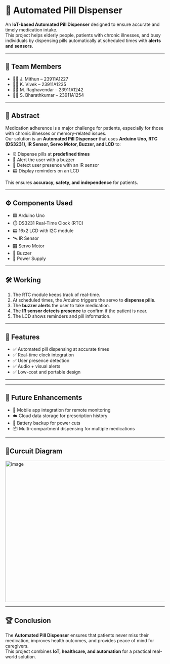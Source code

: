 # 💊 Automated Pill Dispenser

An **IoT-based Automated Pill Dispenser** designed to ensure accurate and timely medication intake.  
This project helps elderly people, patients with chronic illnesses, and busy individuals by dispensing pills automatically at scheduled times with **alerts and sensors**.  

---

## 👥 Team Members
- 🧑‍💻 J. Mithun – 23911A1227  
- 🧑‍💻 K. Vivek – 23911A1235  
- 🧑‍💻 M. Raghavendar – 23911A1242  
- 🧑‍💻 S. Bharathkumar – 23911A1254  

---

## 📖 Abstract
Medication adherence is a major challenge for patients, especially for those with chronic illnesses or memory-related issues.  
Our solution is an **Automated Pill Dispenser** that uses **Arduino Uno, RTC (DS3231), IR Sensor, Servo Motor, Buzzer, and LCD** to:  
- ⏰ Dispense pills at **predefined times**  
- 🔔 Alert the user with a buzzer  
- 👀 Detect user presence with an IR sensor  
- 📟 Display reminders on an LCD  

This ensures **accuracy, safety, and independence** for patients.  

---

## ⚙️ Components Used
- 🟦 Arduino Uno  
- ⏱️ DS3231 Real-Time Clock (RTC)  
- 📟 16x2 LCD with I2C module  
- 🛰️ IR Sensor  
- 🎛️ Servo Motor  
- 🔔 Buzzer  
- 🔌 Power Supply  

---

## 🛠️ Working
1. The RTC module keeps track of real-time.  
2. At scheduled times, the Arduino triggers the servo to **dispense pills**.  
3. The **buzzer alerts** the user to take medication.  
4. The **IR sensor detects presence** to confirm if the patient is near.  
5. The LCD shows reminders and pill information.  

---

## 🚀 Features
- ✅ Automated pill dispensing at accurate times  
- ✅ Real-time clock integration  
- ✅ User presence detection  
- ✅ Audio + visual alerts  
- ✅ Low-cost and portable design  

---

---

## 🔮 Future Enhancements
- 📱 Mobile app integration for remote monitoring  
- ☁️ Cloud data storage for prescription history  
- 🔋 Battery backup for power cuts  
- 📦 Multi-compartment dispensing for multiple medications  

---

## 📸Curcuit Diagram
<img width="818" height="446" alt="image" src="https://github.com/user-attachments/assets/92d5094b-643a-46b2-b9ad-3a57d943b3c1" />


---

## 🏆 Conclusion
The **Automated Pill Dispenser** ensures that patients never miss their medication, improves health outcomes, and provides peace of mind for caregivers.  
This project combines **IoT, healthcare, and automation** for a practical real-world solution.  


